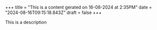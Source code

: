 +++
title = "This is a content gerated on 16-08-2024 at 2:35PM"
date = "2024-08-16T09:15:18.843Z"
draft = false
+++

  This is a description
        